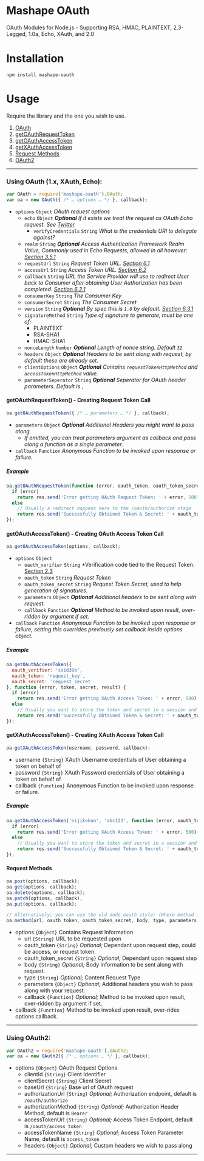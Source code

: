 # Mashape OAuth

OAuth Modules for Node.js - Supporting RSA, HMAC, PLAINTEXT, 2,3-Legged, 1.0a, Echo, XAuth, and 2.0

# Installation

```
npm install mashape-oauth
```

# Usage

Require the library and the one you wish to use.

1. [OAuth](#using-oauth-1x-xauth-echo)
  1. [getOAuthRequestToken](#getoauthrequesttoken---creating-request-token-call)
  2. [getOAuthAccessToken](#getoauthaccesstoken---creating-oauth-access-token-call)
  2. [getXAuthAccessToken](#getxauthaccesstoken---creating-xauth-access-token-call)
  3. [Request Methods](#request-methods)
2. [OAuth2](#using-oauth2)

***

### Using OAuth (1.x, XAuth, Echo):

```javascript
var OAuth = require('mashape-oauth').OAuth;
var oa = new OAuth({ /* … options … */ }, callback);
```
- `options` `Object` *OAuth request options*
  - `echo` `Object` ___Optional___ *If it exists we treat the request as OAuth Echo request. See [Twitter](https://dev.twitter.com/docs/auth/oauth/oauth-echo)*
      - `verifyCredentials` `String` *What is the credentials URI to delegate against?*
  - `realm` `String` ___Optional___ *Access Authentication Framework Realm Value, Commonly used in Echo Requests, allowed in all however: [Section 3.5.1](http://tools.ietf.org/html/rfc5849#section-3.5.1)*
  - `requestUrl` `String` *Request Token URL. [Section 6.1](http://oauth.net/core/1.0/#auth_step1)*
  - `accessUrl` `String` *Access Token URL. [Section 6.2](http://oauth.net/core/1.0/#auth_step2)*
  - `callback` `String` *URL the Service Provider will use to redirect User back to Consumer after obtaining User Authorization has been completed. [Section 6.2.1](http://oauth.net/core/1.0/#auth_step2)*
  - `consumerKey` `String` *The Consumer Key*
  - `consumerSecret` `String` *The Consumer Secret*
  - `version` `String` ___Optional___ *By spec this is `1.0` by default. [Section 6.3.1](http://oauth.net/core/1.0/#auth_step3)*
  - `signatureMethod` `String` *Type of signature to generate, must be one of:*
      - PLAINTEXT
      - RSA-SHA1
      - HMAC-SHA1
  - `nonceLength` `Number` ___Optional___ *Length of nonce string. Default `32`*
  - `headers` `Object` ___Optional___ *Headers to be sent along with request, by default these are already set.*
  - `clientOptions` `Object` ___Optional___ *Contains `requestTokenHttpMethod` and `accessTokenHttpMethod` value.*
  - `parameterSeperator` `String` ___Optional___ *Seperator for OAuth header parameters. Default is `,`*

#### getOAuthRequestToken() - Creating Request Token Call

```javascript
oa.getOAuthRequestToken({ /* … parameters … */ }, callback);
```

- `parameters` `Object` ___Optional___ *Additional Headers you might want to pass along.*
  - *If omitted, you can treat parameters argument as callback and pass along a function as a single parameter.*
- `callback` `Function` *Anonymous Function to be invoked upon response or failure.*


##### Example

```javascript
oa.getOAuthRequestToken(function (error, oauth_token, oauth_token_secret, results) {
  if (error)
    return res.send('Error getting OAuth Request Token: ' + error, 500);
  else
    // Usually a redirect happens here to the /oauth/authorize stage
    return res.send('Successfully Obtained Token & Secret: ' + oauth_token + ' & ' + oauth_token_secret, 200);
});
```

#### getOAuthAccessToken() - Creating OAuth Access Token Call

```javascript
oa.getOAuthAccessToken(options, callback);
```

- `options` `Object`
  - `oauth_verifier` `String` *Verification code tied to the Request Token. [Section 2.3](http://tools.ietf.org/html/rfc5849#section-2.3)
  - `oauth_token` `String` *Request Token*
  - `oauth_token_secret` `String` *Request Token Secret, used to help generation of signatures.*
  - `parameters` `Object` ___Optional___ *Additional headers to be sent along with request.*
  - `callback` `Function` ___Optional___ *Method to be invoked upon result, over-ridden by argument if set.*
- `callback` `Function` *Anonymous Function to be invoked upon response or failure, setting this overrides previously set callback inside options object.*


##### Example

```javascript
oa.getOAuthAccessToken({
  oauth_verifier: 'ssid39b',
  oauth_token: 'request_key',
  oauth_secret: 'request_secret'
}, function (error, token, secret, result) {
  if (error)
    return res.send('Error getting XAuth Access Token: ' + error, 500);
  else
    // Usually you want to store the token and secret in a session and make your requests after this
    return res.send('Successfully Obtained Token & Secret: ' + oauth_token + ' & ' + oauth_token_secret, 200);
});
```

#### getXAuthAccessToken() - Creating XAuth Access Token Call

```javascript
oa.getXAuthAccessToken(username, password, callback);
```

- username `{String}` XAuth Username credentials of User obtaining a token on behalf of
- password `{String}` XAuth Password credentials of User obtaining a token on behalf of
- callback `{Function}` Anonymous Function to be invoked upon response or failure.


##### Example

```javascript
oa.getXAuthAccessToken('nijikokun', 'abc123', function (error, oauth_token, oauth_token_secret, results) {
  if (error)
    return res.send('Error getting XAuth Access Token: ' + error, 500);
  else
    // Usually you want to store the token and secret in a session and make your requests after this
    return res.send('Successfully Obtained Token & Secret: ' + oauth_token + ' & ' + oauth_token_secret, 200);
});
```

#### Request Methods

```javascript
oa.post(options, callback);
oa.get(options, callback);
oa.delete(options, callback);
oa.patch(options, callback);
oa.put(options, callback);

// Alternatively, you can use the old node-oauth style: (Where method is one of five above.)
oa.method(url, oauth_token, oauth_token_secret, body, type, parameters, callback);
```

- options `{Object}` Contains Request Information
  - url `{String}` URL to be requested upon
  - oauth_token `{String}` *Optional;* Dependant upon request step, could be access, or request token.
  - oauth_token_secret `{String}` *Optional;* Dependant upon request step
  - body `{String}` *Optional;* Body information to be sent along with request.
  - type `{String}` *Optional;* Content Request Type
  - parameters `{Object}` *Optional;* Additional headers you wish to pass along with your request.
  - callback `{Function}` *Optional;* Method to be invoked upon result, over-ridden by argument if set.
- callback `{Function}` Method to be invoked upon result, over-rides options callback.

***

### Using OAuth2:

```javascript
var OAuth2 = require('mashape-oauth').OAuth2;
var oa = new OAuth2({ /* … options … */ }, callback);
```

- options `{Object}` OAuth Request Options
  - clientId `{String}` Client Identifier
  - clientSecret `{String}` Client Secret
  - baseUrl `{String}` Base url of OAuth request
  - authorizationUrl `{String}` *Optional;* Authorization endpoint, default is `/oauth/authorize`
  - authorizationMethod `{String}` *Optional;* Authorization Header Method, default is `Bearer`
  - accessTokenUrl `{String}` *Optional;* Access Token Endpoint, default is `/oauth/access_token`
  - accessTokenName `{String}` *Optional;* Access Token Parameter Name, default is `access_token`
  - headers `{Object}` *Optional;* Custom headers we wish to pass along

***